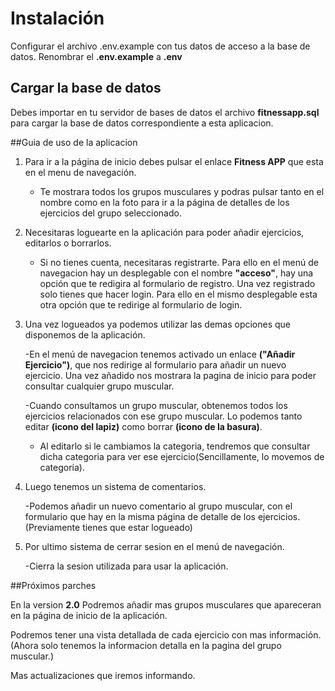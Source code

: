 # Instalación
Configurar el archivo .env.example con tus datos de acceso a la base de datos.
Renombrar el **.env.example** a **.env**

## Cargar la base de datos
Debes importar en tu servidor de bases de datos el archivo **fitnessapp.sql** para cargar la base de datos correspondiente a esta aplicacion.

##Guia de uso de la aplicacion
1. Para ir a la página de inicio debes pulsar el enlace **Fitness APP** que esta en el menu de navegación.
   - Te mostrara todos los grupos musculares y podras pulsar tanto en el nombre como en la foto para ir a la página de detalles de los ejercicios del grupo seleccionado.
   
2. Necesitaras loguearte en la aplicación para poder añadir ejercicios, editarlos o borrarlos.
    - Si no tienes cuenta, necesitaras registrarte. Para ello en el menú de navegacion hay un desplegable con el nombre **"acceso"**, hay una opción que te redigira al formulario de registro.
    Una vez registrado solo tienes que hacer login. Para ello en el mismo desplegable  esta otra opción que te redirige al formulario de login.

3. Una vez logueados ya podemos utilizar las demas opciones que disponemos de la aplicación.
    
    -En el menú de navegacion tenemos activado un enlace **("Añadir Ejercicio")**, que nos redirige al formulario para añadir un nuevo ejercicio.
    Una vez añadido nos mostrara la pagina de inicio para poder consultar cualquier grupo muscular.
    
    -Cuando consultamos un grupo muscular, obtenemos todos los ejercicios relacionados con ese grupo muscular.
    Lo podemos tanto editar **(icono del lapiz)** como borrar **(icono de la basura)**.
    * Al editarlo si le cambiamos la categoria, tendremos que consultar dicha categoria para ver ese ejercicio(Sencillamente, lo movemos de categoria).
    
4. Luego tenemos un sistema de comentarios.

    -Podemos añadir un nuevo comentario al grupo muscular, con el formulario que hay en la misma página de detalle de los ejercicios.(Previamente tienes que estar logueado)
    
5. Por ultimo sistema de cerrar sesion en el menú de navegación.

    -Cierra la sesion utilizada para usar la aplicación.
    
    
##Próximos parches

En la version **2.0** Podremos añadir mas grupos musculares que apareceran en la página de inicio de la aplicación.

Podremos tener una vista detallada de cada ejercicio con mas información. (Ahora solo tenemos la informacion detalla en la pagina del grupo muscular.)

Mas actualizaciones que iremos informando.